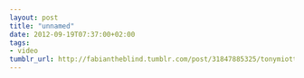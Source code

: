 ```yaml
---
layout: post
title: "unnamed"
date: 2012-09-19T07:37:00+02:00
tags:
- video
tumblr_url: http://fabiantheblind.tumblr.com/post/31847885325/tonymiotto-saz-paris-vs-new-york-a-tally-of
---
```

